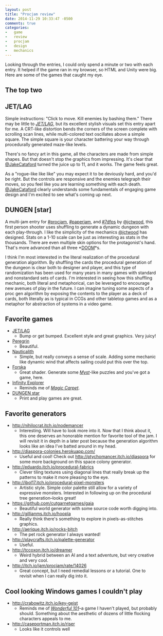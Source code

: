 ```yaml
---
layout: post
title: "Procjam review"
date: 2014-11-29 10:33:47 -0500
comments: true
categories:
-   game
-   review
-   procjam
-   design
-   mechanics
---
```


Looking through the entries, I could only spend a minute or two with each entry.  It helped if the game ran in my browser, so HTML and Unity were big.  Here are some of the games that caught my eye.

<!--more-->

## The top two

## JET/LAG

Simple instructions: "Click to move. Kill enemies by bashing them."  There may be little to *[JET/LAG](http://svblm.itch.io/jet-lag)*, but its excellent stylish visuals set this entry apart for me.  A CRT-like distortion bends the corners of the screen complete with scrolling scan lines, while multi-colored text oscillates above a simple square.  The simple square is your character battering your way through procedurally generated maze-like levels.

There's no fancy art in this game, all the characters are made from simple shapes.  But that doesn't stop the graphics from impressing.  It's clear that [@JakeCataford](https://twitter.com/JakeCataford) turned the juice up to 11, and it works.  The game feels great.

As a "rogue-like like like" you may expect it to be deviously hard, and you'd be right.  But the controls are responsive and the enemies telegraph their moves, so you feel like you are learning something with each death.  [@JakeCataford](https://twitter.com/JakeCataford) clearly understands some fundamentals of engaging game design and I'm excited to see what's coming up next.

## DUNGEN [star]

A multi-jam entry for [#procjam](http://itch.io/jam/procjam), [#paperjam](http://itch.io/jam/paper-jam-1), and [#7dfps](http://7dfps.com/) by [@jctwood](https://twitter.com/JctWood), this first person shooter uses shuffling to generate a dynamic dungeon with each play-through.  I like the simplicity of the mechanics [@jctwood](https://twitter.com/JctWood) has designed.  Stats on a 1-10 scale can be just as interesting as stats in the thousands.  There are even multiple skin options for the protagonist's hand.  That's more advanced than all three *[DOOM](http://en.wikipedia.org/wiki/Doom_%2528series%2529)*s.

I think I'm most interested in the literal realization of the procedural generation algorithm.  By shuffling the cards the procedural generation of the dungeon is clear both to designer and player, and this type of randomization has been used for many years in many games with standard and nonstandard sets of cards.  I'm interested in seeing how this shuffling mechanic, both literal and metaphorical, can be leveraged to encourage new avenues of play in the future.  I can imagine tuning some aspects of a proc gen algorithm by exposing the contents to the player as a deck of cards, both literally as is typical in CCGs and other tabletop games and as a metaphor for abstraction of systems in a video game.

## Favorite games

-   [JET/LAG](http://svblm.itch.io/jet-lag)
    -   Bump or get bumped.  Excellent style and great graphics.  Very
        juicy!
-   [Peregrin](http://lissar.itch.io/peregrin)
    -   Beautiful.
-   [Nauticalith](http://entropyphi.itch.io/nauticalith)
    -   Simple, but really conveys a sense of scale.  Adding some mechanic
        like dynamic wind that affects sailing could put this over the
        top.
-   [Forska](http://tfurmanskigmailcom.itch.io/forska-web-version)
    -   Great shader.  Generate some *[Myst](http://wikipedia.com/wiki/Myst)*-like puzzles and you've got a game, here.
-   [Infinity Explorer](http://8-bit-ape.itch.io/infinity-explorer)
    -   Reminds me of *[Magic Carpet](http://en.wikipedia.org/wiki/Magic_Carpet_%28video_game%29)*.
-   [DUNGEN star](http://jctwood.itch.io/dungen)
    -   Print and play games are great.

## Favorite generators

-   <http://nihilocrat.itch.io/nodemancer>
    -   Interesting.  Will have to look more into it.  Now that I think
        about it, this one deserves an honorable mention for favorite tool
        of the jam.  I will revisit it in depth in a later post because the
        generation algorithm looks like an idea I've batted around in my
        head.
-   <http://diaspora-colonies.herokuapp.com/>
    -   Useful and cool!  Check out <http://ptychomancer.itch.io/diaspora>
        for some more background on this space colony generator.
-   <http://eduardo.itch.io/procedural-fabrics>
    -   Clever tiling textures using diagonal lines that really break up
        the patterns to make it more pleasing to the eye.
-   <http://ibol17.itch.io/procedural-pixel-monsters>
    -   Artistic style.  Simple color palette still allow for a variety of
        expressive monsters. Interested in following up on the
        procedural tree generation–looks great!
-   <https://github.com/cutgarnetgames/gaia>
    -   Beautiful world generator with some source code worth digging
        into.
-   <http://gillianms.itch.io/hoopla>
    -   Really think there's something to explore in pixels-as-stitches
        graphics.
-   <http://aerique.itch.io/rocks-bitch>
    -   The pet rock generator I always wanted!
-   <http://playcrafts.itch.io/palette-generator>
    -   Useful.
-   <http://tccoxon.itch.io/dreamer>
    - Weird hybrid between an AI and a text adventure, but very
        creative and very cool.
-   <http://itch.io/jam/procjam/rate/14026>
    -   Great concept, but I need remedial lessons or a tutorial.  One to
        revisit when I can really dig into it.

## Cool looking Windows games I couldn't play

-   <http://crabowitz.itch.io/key-geist>
    - Reminds me of *[Wonderful 101](http://en.wikipedia.org/wiki/The_Wonderful_101)*–a game I haven't played, but probably should.  Something about the aesthetic of dozens of little flocking characters appeals to me.
-   <http://caseportman.itch.io/riser>
    -   Looks like it controls well
